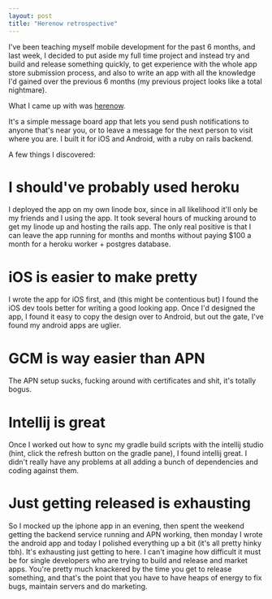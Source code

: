 ```yaml
---
layout: post
title: "Herenow retrospective"
---
```

 
I've been teaching myself mobile development for the past 6 months, and last week, I decided to put aside my full time project and instead try and build and release something quickly, to get experience with the whole app store submission process, and also to write an app with all the knowledge I'd gained over the previous 6 months (my previous project looks like a total nightmare).

What I came up with was [herenow](http://herenow.nolanconsul.com/).

It's a simple message board app that lets you send push notifications to anyone that's near you, or to leave a message for the next person to visit where you are. I built it for iOS and Android, with a ruby on rails backend.

A few things I discovered:

# I should've probably used heroku

I deployed the app on my own linode box, since in all likelihood it'll only be my friends and I using the app. It took several hours of mucking around to get my linode up and hosting the rails app. The only real positive is that I can leave the app running for months and months without paying $100 a month for a heroku worker + postgres database.

# iOS is easier to make pretty

I wrote the app for iOS first, and (this might be contentious but) I found the iOS dev tools better for writing a good looking app. Once I'd designed the app, I found it easy to copy the design over to Android, but out the gate, I've found my android apps are uglier.

# GCM is way easier than APN

The APN setup sucks, fucking around with certificates and shit, it's totally bogus.

# Intellij is great

Once I worked out how to sync my gradle build scripts with the intellij studio (hint, click the refresh button on the gradle pane), I found intellij great. I didn't really have any problems at all adding a bunch of dependencies and coding against them.

# Just getting released is exhausting

So I mocked up the iphone app in an evening, then spent the weekend getting the backend service running and APN working, then monday I wrote the android app and today I polished everything up a bit (it's all pretty hinky tbh). It's exhausting just getting to here. I can't imagine how difficult it must be for single developers who are trying to build and release and market apps. You're pretty much knackered by the time you get to release something, and that's the point that you have to have heaps of energy to fix bugs, maintain servers and do marketing.